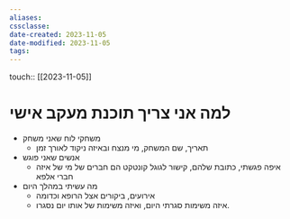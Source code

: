 ```yaml
---
aliases: 
cssclasse: 
date-created: 2023-11-05
date-modified: 2023-11-05
tags: 
---
```

touch:: [[2023-11-05]]

# למה אני צריך תוכנת מעקב אישי

- משחקי לוח שאני משחק
	- תאריך, שם המשחק, מי מנצח ובאיזה ניקוד לאורך זמן
- אנשים שאני פוגש
	- איפה פגשתי, כתובת שלהם,  קישור לגוגל קונטקט הם חברים של מי של איזה חברי אלפא
- מה עשיתי במהלך היום
	- אירועים, ביקורים אצל הרופא וכדומה
	- איזה משימות סגרתי היום, ואיזה משימות של אותו יום נסגרו.
